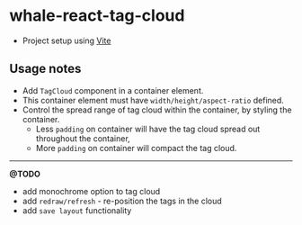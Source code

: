 # whale-react-tag-cloud

- Project setup using [Vite](https://vitejs.dev/)

## Usage notes
- Add `TagCloud` component in a container element.
- This container element must have `width/height/aspect-ratio` defined.
- Control the spread range of tag cloud within the container, by styling the container.
  - Less `padding` on container will have the tag cloud spread out throughout the container,
  - More `padding` on container will compact the tag cloud.

---

**@TODO**
- add monochrome option to tag cloud
- add `redraw/refresh` - re-position the tags in the cloud
- add `save layout` functionality
